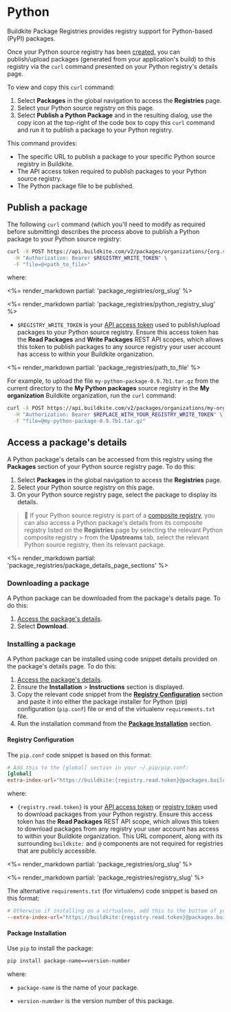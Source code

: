 # Python

Buildkite Package Registries provides registry support for Python-based (PyPI) packages.

Once your Python source registry has been [created](/docs/package-registries/manage-registries#create-a-source-registry), you can publish/upload packages (generated from your application's build) to this registry via the `curl` command presented on your Python registry's details page.

To view and copy this `curl` command:

1. Select **Packages** in the global navigation to access the **Registries** page.
1. Select your Python source registry on this page.
1. Select **Publish a Python Package** and in the resulting dialog, use the copy icon at the top-right of the code box to copy this `curl` command and run it to publish a package to your Python registry.

This command provides:

- The specific URL to publish a package to your specific Python source registry in Buildkite.
- The API access token required to publish packages to your Python source registry.
- The Python package file to be published.

## Publish a package

The following `curl` command (which you'll need to modify as required before submitting) describes the process above to publish a Python package to your Python source registry:

```bash
curl -X POST https://api.buildkite.com/v2/packages/organizations/{org.slug}/registries/{registry.slug}/packages \
  -H "Authorization: Bearer $REGISTRY_WRITE_TOKEN" \
  -F "file=@<path_to_file>"
```

where:

<%= render_markdown partial: 'package_registries/org_slug' %>

<%= render_markdown partial: 'package_registries/python_registry_slug' %>

- `$REGISTRY_WRITE_TOKEN` is your [API access token](https://buildkite.com/user/api-access-tokens) used to publish/upload packages to your Python source registry. Ensure this access token has the **Read Packages** and **Write Packages** REST API scopes, which allows this token to publish packages to any source registry your user account has access to within your Buildkite organization.

<%= render_markdown partial: 'package_registries/path_to_file' %>

For example, to upload the file `my-python-package-0.9.7b1.tar.gz` from the current directory to the **My Python packages** source registry in the **My organization** Buildkite organization, run the `curl` command:

```bash
curl -X POST https://api.buildkite.com/v2/packages/organizations/my-organization/registries/my-python-packages/packages \
  -H "Authorization: Bearer $REPLACE_WITH_YOUR_REGISTRY_WRITE_TOKEN" \
  -F "file=@my-python-package-0.9.7b1.tar.gz"
```

## Access a package's details

A Python package's details can be accessed from this registry using the **Packages** section of your Python source registry page. To do this:

1. Select **Packages** in the global navigation to access the **Registries** page.
1. Select your Python source registry on this page.
1. On your Python source registry page, select the package to display its details.

> 📘
> If your Python source registry is part of a [composite registry](/docs/package-registries/manage-registries#composite-registries), you can also access a Python package's details from its composite registry listed on the **Registries** page by selecting the relevant Python composite registry > from the **Upstreams** tab, select the relevant Python source registry, then its relevant package.

<%= render_markdown partial: 'package_registries/package_details_page_sections' %>

### Downloading a package

A Python package can be downloaded from the package's details page. To do this:

1. [Access the package's details](#access-a-packages-details).
1. Select **Download**.

### Installing a package

A Python package can be installed using code snippet details provided on the package's details page. To do this:

1. [Access the package's details](#access-a-packages-details).
1. Ensure the **Installation** > **Instructions** section is displayed.
1. Copy the relevant code snippet from the [**Registry Configuration**](#registry-configuration) section and paste it into either the package installer for Python (pip) configuration (`pip.conf`) file or end of the virtualenv `requirements.txt` file.
1. Run the installation command from the [**Package Installation**](#package-installation) section.

<h4 id="registry-configuration">Registry Configuration</h4>

The `pip.conf` code snippet is based on this format:

```conf
# Add this to the [global] section in your ~/.pip/pip.conf:
[global]
extra-index-url="https://buildkite:{registry.read.token}@packages.buildkite.com/{org.slug}/{registry.slug}/pypi/simple"
```

where:

- `{registry.read.token}` is your [API access token](https://buildkite.com/user/api-access-tokens) or [registry token](/docs/package-registries/manage-registries#configure-registry-tokens) used to download packages from your Python registry. Ensure this access token has the **Read Packages** REST API scope, which allows this token to download packages from any registry your user account has access to within your Buildkite organization. This URL component, along with its surrounding `buildkite:` and `@` components are not required for registries that are publicly accessible.

<%= render_markdown partial: 'package_registries/org_slug' %>

<%= render_markdown partial: 'package_registries/registry_slug' %>

The alternative `requirements.txt` (for virtualenv) code snippet is based on this format:

```ini
# Otherwise if installing on a virtualenv, add this to the bottom of your requirements.txt:
--extra-index-url="https://buildkite:{registry.read.token}@packages.buildkite.com/{org.slug}/{registry.slug}/pypi/simple"
```

<h4 id="package-installation">Package Installation</h4>

Use `pip` to install the package:

```bash
pip install package-name==version-number
```

where:

- `package-name` is the name of your package.

- `version-numnber` is the version number of this package.
